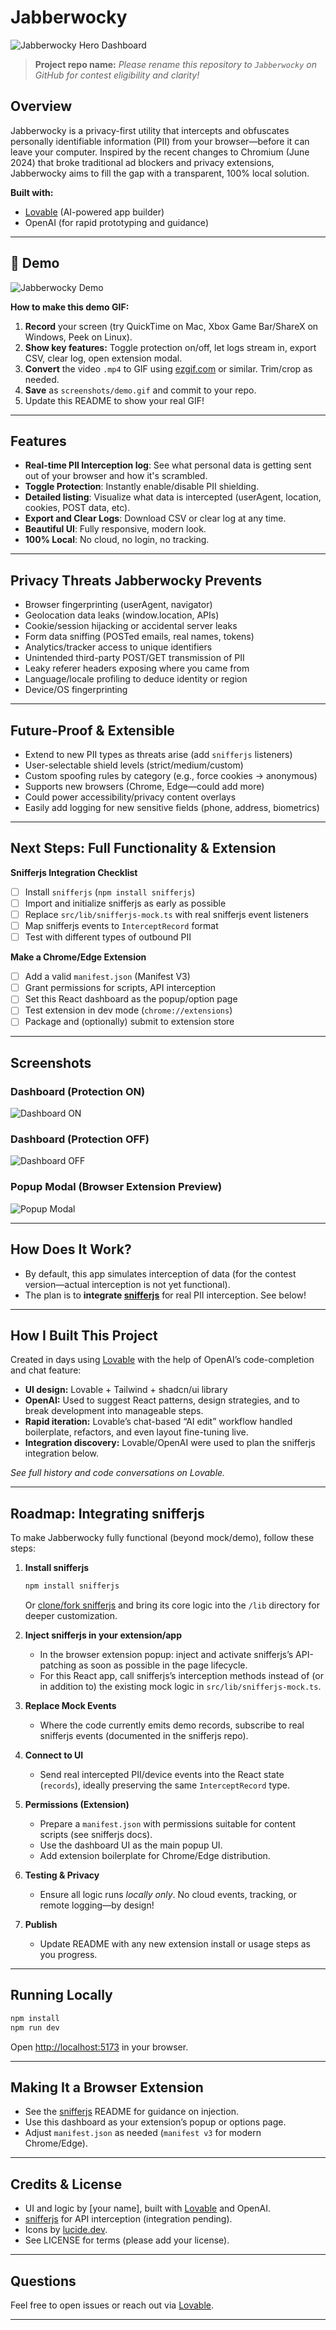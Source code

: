 
# Jabberwocky

![Jabberwocky Hero Dashboard](screenshots/dashboard-on.png)

> **Project repo name:** _Please rename this repository to `Jabberwocky` on GitHub for contest eligibility and clarity!_

## Overview

Jabberwocky is a privacy-first utility that intercepts and obfuscates personally identifiable information (PII) from your browser—before it can leave your computer. Inspired by the recent changes to Chromium (June 2024) that broke traditional ad blockers and privacy extensions, Jabberwocky aims to fill the gap with a transparent, 100% local solution.

**Built with:**  
- [Lovable](https://lovable.dev/) (AI-powered app builder)  
- OpenAI (for rapid prototyping and guidance)

---

## 🚀 Demo

<!-- Replace `demo.gif` with your actual demo GIF file after creating it! -->
![Jabberwocky Demo](screenshots/demo.gif)

**How to make this demo GIF:**
1. **Record** your screen (try QuickTime on Mac, Xbox Game Bar/ShareX on Windows, Peek on Linux).
2. **Show key features:** Toggle protection on/off, let logs stream in, export CSV, clear log, open extension modal.
3. **Convert** the video `.mp4` to GIF using [ezgif.com](https://ezgif.com/video-to-gif/) or similar. Trim/crop as needed.
4. **Save** as `screenshots/demo.gif` and commit to your repo.
5. Update this README to show your real GIF!

---

## Features

- **Real-time PII Interception log**: See what personal data is getting sent out of your browser and how it's scrambled.
- **Toggle Protection**: Instantly enable/disable PII shielding.
- **Detailed listing**: Visualize what data is intercepted (userAgent, location, cookies, POST data, etc).
- **Export and Clear Logs**: Download CSV or clear log at any time.
- **Beautiful UI**: Fully responsive, modern look.
- **100% Local**: No cloud, no login, no tracking.

---

## Privacy Threats Jabberwocky Prevents

- Browser fingerprinting (userAgent, navigator)
- Geolocation data leaks (window.location, APIs)
- Cookie/session hijacking or accidental server leaks
- Form data sniffing (POSTed emails, real names, tokens)
- Analytics/tracker access to unique identifiers
- Unintended third-party POST/GET transmission of PII
- Leaky referer headers exposing where you came from
- Language/locale profiling to deduce identity or region
- Device/OS fingerprinting

---

## Future-Proof & Extensible

- Extend to new PII types as threats arise (add `snifferjs` listeners)
- User-selectable shield levels (strict/medium/custom)
- Custom spoofing rules by category (e.g., force cookies → anonymous)
- Supports new browsers (Chrome, Edge—could add more)
- Could power accessibility/privacy content overlays
- Easily add logging for new sensitive fields (phone, address, biometrics)

---

## Next Steps: Full Functionality & Extension

**Snifferjs Integration Checklist**
- [ ] Install `snifferjs` (`npm install snifferjs`)
- [ ] Import and initialize snifferjs as early as possible
- [ ] Replace `src/lib/snifferjs-mock.ts` with real snifferjs event listeners
- [ ] Map snifferjs events to `InterceptRecord` format
- [ ] Test with different types of outbound PII

**Make a Chrome/Edge Extension**
- [ ] Add a valid `manifest.json` (Manifest V3)
- [ ] Grant permissions for scripts, API interception
- [ ] Set this React dashboard as the popup/option page
- [ ] Test extension in dev mode (`chrome://extensions`)
- [ ] Package and (optionally) submit to extension store

---

## Screenshots

### Dashboard (Protection ON)
![Dashboard ON](screenshots/dashboard-on.png)

### Dashboard (Protection OFF)
![Dashboard OFF](screenshots/dashboard-off.png)

### Popup Modal (Browser Extension Preview)
![Popup Modal](screenshots/popup-modal.png)

---

## How Does It Work?

- By default, this app simulates interception of data (for the contest version—actual interception is not yet functional).
- The plan is to **integrate [snifferjs](https://github.com/cyphunk/snifferjs)** for real PII interception. See below!

---

## How I Built This Project

Created in days using [Lovable](https://lovable.dev/) with the help of OpenAI’s code-completion and chat feature:

- **UI design:** Lovable + Tailwind + shadcn/ui library
- **OpenAI:** Used to suggest React patterns, design strategies, and to break development into manageable steps.
- **Rapid iteration:** Lovable’s chat-based “AI edit” workflow handled boilerplate, refactors, and even layout fine-tuning live.
- **Integration discovery:** Lovable/OpenAI were used to plan the snifferjs integration below.

_See full history and code conversations on Lovable._

---

## Roadmap: Integrating snifferjs

To make Jabberwocky fully functional (beyond mock/demo), follow these steps:

1. **Install snifferjs**
   ```sh
   npm install snifferjs
   ```
   Or [clone/fork snifferjs](https://github.com/cyphunk/snifferjs) and bring its core logic into the `/lib` directory for deeper customization.

2. **Inject snifferjs in your extension/app**
   - In the browser extension popup: inject and activate snifferjs’s API-patching as soon as possible in the page lifecycle.
   - For this React app, call snifferjs’s interception methods instead of (or in addition to) the existing mock logic in `src/lib/snifferjs-mock.ts`.

3. **Replace Mock Events**
   - Where the code currently emits demo records, subscribe to real snifferjs events (documented in the snifferjs repo).

4. **Connect to UI**
   - Send real intercepted PII/device events into the React state (`records`), ideally preserving the same `InterceptRecord` type.

5. **Permissions (Extension)**
   - Prepare a `manifest.json` with permissions suitable for content scripts (see snifferjs docs).
   - Use the dashboard UI as the main popup UI.
   - Add extension boilerplate for Chrome/Edge distribution.

6. **Testing & Privacy**
   - Ensure all logic runs _locally only_. No cloud events, tracking, or remote logging—by design!

7. **Publish**
   - Update README with any new extension install or usage steps as you progress.

---

## Running Locally

```sh
npm install
npm run dev
```

Open [http://localhost:5173](http://localhost:5173) in your browser.

---

## Making It a Browser Extension

- See the [snifferjs](https://github.com/cyphunk/snifferjs) README for guidance on injection.
- Use this dashboard as your extension’s popup or options page.
- Adjust `manifest.json` as needed (`manifest v3` for modern Chrome/Edge).

---

## Credits & License

- UI and logic by [your name], built with [Lovable](https://lovable.dev) and OpenAI.
- [snifferjs](https://github.com/cyphunk/snifferjs) for API interception (integration pending).
- Icons by [lucide.dev](https://lucide.dev/).
- See LICENSE for terms (please add your license).

---

## Questions

Feel free to open issues or reach out via [Lovable](https://lovable.dev).

---
